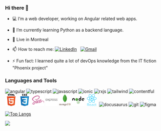 ### Hi there 👋

- 💻 I’m a web developer, working on Angular related web apps.
- 🌱 I’m currently learning Python as a backend language.
- 🍁 Live in Montreal

- 📫 How to reach me:
<a href="https://www.linkedin.com/in/jing-gu-b369a85b/"><img alt="LinkedIn" src="https://img.shields.io/badge/linkedin%20-%230077B5.svg?&style=flat&logo=linkedin&logoColor=white"/></a> &nbsp;
<a href="mailto:jinggu.dev@gmail.com"><img alt="Gmail" src="https://img.shields.io/badge/Gmail-D14836?style=flat&logo=gmail&logoColor=white" /></a> &nbsp;
- ⚡ Fun fact: I learned quite a lot of devOps knowledge from the IT fiction "Phoenix project"

### Languages and Tools
<p align=left>
  <img src="https://www.svgrepo.com/show/452156/angular.svg" alt="angular" width="40" height="40"/>
  <img src="https://www.svgrepo.com/show/354478/typescript-icon.svg" alt="typescript" width="40" height="40"/>
  <img src="https://www.svgrepo.com/show/303206/javascript-logo.svg" alt="javascript" width="40" height="40"/>
  <img src="https://www.svgrepo.com/show/353912/ionic-icon.svg" alt="ionic" width="40" height="40"/>
  <img src="https://www.svgrepo.com/show/354261/reactivex.svg" alt="rxjs" width="40" height="40"/>
  <img src="https://www.svgrepo.com/show/374118/tailwind.svg" alt="tailwind" width="40" height="40"/>
  <img src="https://www.svgrepo.com/show/353600/contentful.svg" alt="contentful" width="40" height="40"/>
  <img src="https://raw.githubusercontent.com/devicons/devicon/master/icons/html5/html5-original-wordmark.svg" alt="html5" width="40" height="40"/>
  <img src="https://raw.githubusercontent.com/devicons/devicon/master/icons/css3/css3-original-wordmark.svg" alt="css3" width="40" height="40"/>
  <img src="https://raw.githubusercontent.com/devicons/devicon/master/icons/sass/sass-original.svg" alt="sass" width="40" height="40"/>
  <img src="https://raw.githubusercontent.com/devicons/devicon/master/icons/express/express-original-wordmark.svg" alt="express" width="40" height="40"/>
  <img src="https://raw.githubusercontent.com/devicons/devicon/master/icons/mongodb/mongodb-original-wordmark.svg" alt="mongodb" width="40" height="40"/> 
  <img src="https://raw.githubusercontent.com/devicons/devicon/master/icons/nodejs/nodejs-original-wordmark.svg" alt="nodejs" width="40" height="40"/>
  <img src="https://raw.githubusercontent.com/devicons/devicon/master/icons/react/react-original-wordmark.svg" alt="react" width="40" height="40"/>
  <img src="https://www.svgrepo.com/show/353662/docusaurus.svg" alt="docusaurus" width="40" height="40"/>
  <img src="https://www.svgrepo.com/show/452210/git.svg" alt="git" width="40" height="40"/>
  <img src="https://www.svgrepo.com/show/448222/figma.svg" alt="figma" width="40" height="40"/>
</p>

[![Top Langs](https://github-readme-stats.vercel.app/api/top-langs/?username=jing-gu&show_icons=true&layout=compact&hide_border=true)](https://github.com/jing-gu)

<a href="http://www.github.com/jing-gu">
  <img src="https://github-readme-streak-stats.herokuapp.com/?user=jing-gu&stroke=ffffff&background=1c1917&ring=0891b2&fire=0891b2&currStreakNum=ffffff&currStreakLabel=0891b2&sideNums=ffffff&sideLabels=ffffff&dates=ffffff&hide_border=true" />
</a>
